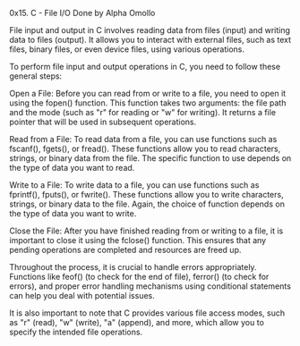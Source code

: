 0x15. C - File I/O
Done by Alpha Omollo

File input and output in C involves reading data from files (input) and writing data to files (output). It allows you to interact with external files, such as text files, binary files, or even device files, using various operations.

To perform file input and output operations in C, you need to follow these general steps:

Open a File: Before you can read from or write to a file, you need to open it using the fopen() function. This function takes two arguments: the file path and the mode (such as "r" for reading or "w" for writing). It returns a file pointer that will be used in subsequent operations.

Read from a File: To read data from a file, you can use functions such as fscanf(), fgets(), or fread(). These functions allow you to read characters, strings, or binary data from the file. The specific function to use depends on the type of data you want to read.

Write to a File: To write data to a file, you can use functions such as fprintf(), fputs(), or fwrite(). These functions allow you to write characters, strings, or binary data to the file. Again, the choice of function depends on the type of data you want to write.

Close the File: After you have finished reading from or writing to a file, it is important to close it using the fclose() function. This ensures that any pending operations are completed and resources are freed up.

Throughout the process, it is crucial to handle errors appropriately. Functions like feof() (to check for the end of file), ferror() (to check for errors), and proper error handling mechanisms using conditional statements can help you deal with potential issues.

It is also important to note that C provides various file access modes, such as "r" (read), "w" (write), "a" (append), and more, which allow you to specify the intended file operations.
